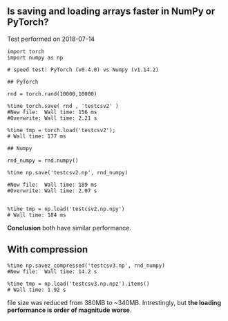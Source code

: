 
## Is saving and loading arrays faster in NumPy or PyTorch?

Test performed on 2018-07-14

```
import torch 
import numpy as np

# speed test: PyTorch (v0.4.0) vs Numpy (v1.14.2)

## PyTorch

rnd = torch.rand(10000,10000)

%time torch.save( rnd , 'testcsv2' )
#New file:  Wall time: 156 ms
#Overwrite: Wall time: 2.21 s

%time tmp = torch.load('testcsv2');
# Wall time: 177 ms

## Numpy

rnd_numpy = rnd.numpy()

%time np.save('testcsv2.np', rnd_numpy)

#New file:  Wall time: 189 ms
#Overwrite: Wall time: 2.07 s


%time tmp = np.load('testcsv2.np.npy')
# Wall time: 184 ms
```

**Conclusion** both have similar performance. 

## With compression

```
%time np.savez_compressed('testcsv3.np', rnd_numpy)
#New file:  Wall time: 14.2 s

%time tmp = np.load('testcsv3.np.npz').items()
# Wall time: 1.92 s
```

file size was reduced from 380MB to ~340MB. Intrestingly, but __the loading performance is order of magnitude worse__. 

